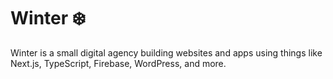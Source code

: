 # Winter ❄️

Winter is a small digital agency building websites and apps using things like Next.js, TypeScript, Firebase, WordPress, and more.
